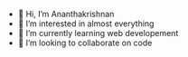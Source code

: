 - 👋 Hi, I’m Ananthakrishnan
- 👀 I’m interested in almost everything
- 🌱 I’m currently learning web developement
- 💞️ I’m looking to collaborate on code

<!---
k-ananthakrishnan/k-ananthakrishnan is a ✨ special ✨ repository because its `README.md` (this file) appears on your GitHub profile.
You can click the Preview link to take a look at your changes.
--->
